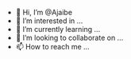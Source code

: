 - 👋 Hi, I’m @Ajaibe
- 👀 I’m interested in ...
- 🌱 I’m currently learning ...
- 💞️ I’m looking to collaborate on ...
- 📫 How to reach me ...

<!---
Ajaibe/Ajaibe is a ✨ special ✨ repository because its `README.md` (this file) appears on your GitHub profile.
You can click the Preview link to take a look at your changes.
--->
